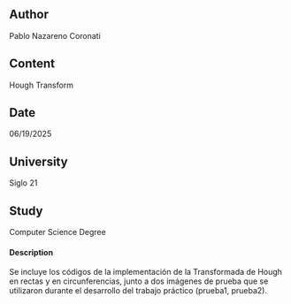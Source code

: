 ## Author
Pablo Nazareno Coronati
## Content
Hough Transform
## Date
06/19/2025
## University 
Siglo 21
## Study
Computer Science Degree 
#### Description
Se incluye los códigos de la implementación de la Transformada de Hough en rectas y en circunferencias, junto a dos imágenes de prueba que se utilizaron durante el desarrollo del trabajo práctico (prueba1, prueba2).
